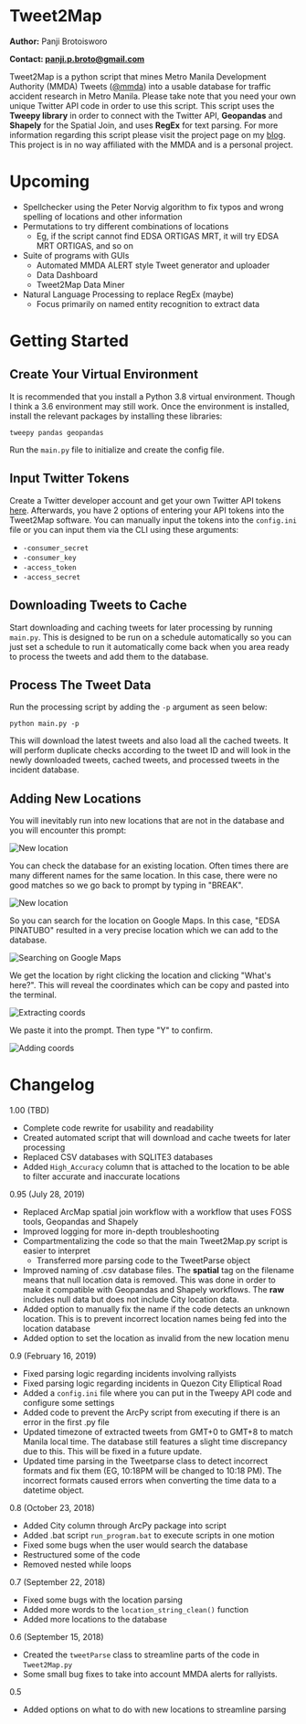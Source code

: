 # Tweet2Map

**Author:** Panji Brotoisworo

**Contact: [panji.p.broto@gmail.com](mailto:panji.p.broto@gmail.com)**

Tweet2Map is a python script that mines Metro Manila Development Authority (MMDA) Tweets ([@mmda](https://twitter.com/MMDA)) into a usable database for traffic accident research in Metro Manila. Please take note that you need your own unique Twitter API code in order to use this script. This script uses the **Tweepy library** in order to connect with the Twitter API, **Geopandas** and **Shapely** for the Spatial Join, and uses **RegEx** for text parsing. For more information regarding this script please visit the project page on my [blog](https://panjib.wixsite.com/blog/mmdatweet2map). This project is in no way affiliated with the MMDA and is a personal project.

# Upcoming
- Spellchecker using the Peter Norvig algorithm to fix typos and wrong spelling of locations and other information
- Permutations to try different combinations of locations
  - Eg, if the script cannot find EDSA ORTIGAS MRT, it will try EDSA MRT ORTIGAS, and so on
- Suite of programs with GUIs
  - Automated MMDA ALERT style Tweet generator and uploader
  - Data Dashboard
  - Tweet2Map Data Miner
- Natural Language Processing to replace RegEx (maybe)
  - Focus primarily on named entity recognition to extract data

# Getting Started

## Create Your Virtual Environment
It is recommended that you install a Python 3.8 virtual environment. Though I think a 3.6 environment may still work. Once the environment is installed, install the relevant packages by installing these libraries:

`tweepy pandas geopandas`

Run the `main.py` file to initialize and create the config file.

## Input Twitter Tokens
Create a Twitter developer account and get your own Twitter API tokens [here](https://developer.twitter.com/en). Afterwards, you have 2 options of entering your API tokens into the Tweet2Map software. You can manually input the tokens into the `config.ini` file or you can input them via the CLI using these arguments:

- `-consumer_secret`
- `-consumer_key`
- `-access_token`
- `-access_secret`

## Downloading Tweets to Cache
Start downloading and caching tweets for later processing by running `main.py`. This is designed to be run on a schedule automatically so you can just set a schedule to run it automatically come back when you area ready to process the tweets and add them to the database.

## Process The Tweet Data
Run the processing script by adding the `-p` argument as seen below:

`python main.py -p`

This will download the latest tweets and also load all the cached tweets. It will perform duplicate checks according to the tweet ID and will look in the newly downloaded tweets, cached tweets, and processed tweets in the incident database.

## Adding New Locations
You will inevitably run into new locations that are not in the database and you will encounter this prompt:

![New location](/doc/1_new_location.png)

You can check the database for an existing location. Often times there are many different names for the same location. In this case, there were no good matches so we go back to prompt by typing in "BREAK".

![New location](/doc/2_new_location.png)

So you can search for the location on Google Maps. In this case, "EDSA PINATUBO" resulted in a very precise location which we can add to the database.

![Searching on Google Maps](/doc/3_google_maps.png)

We get the location by right clicking the location and clicking "What's here?". This will reveal the coordinates which can be copy and pasted into the terminal.

![Extracting coords](/doc/4_google_maps.png)

We paste it into the prompt. Then type "Y" to confirm.

![Adding coords](/doc/5_adding_coords.png)

# Changelog

1.00 (TBD)
- Complete code rewrite for usability and readability
- Created automated script that will download and cache tweets for later processing
- Replaced CSV databases with SQLITE3 databases
- Added `High_Accuracy` column that is attached to the location to be able to filter accurate and inaccurate locations

0.95 (July 28, 2019)
- Replaced ArcMap spatial join workflow with a workflow that uses FOSS tools, Geopandas and Shapely
- Improved logging for more in-depth troubleshooting
- Compartmentalizing the code so that the main Tweet2Map.py script is easier to interpret
  - Transferred more parsing code to the TweetParse object
- Improved naming of .csv database files. The **spatial** tag on the filename means that null location data is removed. This was done in order to make it compatible with Geopandas and Shapely workflows. The **raw** includes null data but does not include City location data.
- Added option to manually fix the name if the code detects an unknown location. This is to prevent incorrect location names being fed into the location database
- Added option to set the location as invalid from the new location menu

0.9 (February 16, 2019)
- Fixed parsing logic regarding incidents involving rallyists
- Fixed parsing logic regarding incidents in Quezon City Elliptical Road
- Added a `config.ini` file where you can put in the Tweepy API code and configure some settings
- Added code to prevent the ArcPy script from executing if there is an error in the first .py file
- Updated timezone of extracted tweets from GMT+0 to GMT+8 to match Manila local time. The database still features a slight time discrepancy due to this. This will be fixed in a future update.
- Updated time parsing in the Tweetparse class to detect incorrect formats and fix them (EG, 10:18PM will be changed to 10:18 PM). The incorrect formats caused errors when converting the time data to a datetime object.

0.8 (October 23, 2018)
- Added City column through ArcPy package into script
- Added .bat script `run_program.bat` to execute scripts in one motion
- Fixed some bugs when the user would search the database
- Restructured some of the code
 - Removed nested while loops

0.7 (September 22, 2018)
- Fixed some bugs with the location parsing
- Added more words to the `location_string_clean()` function
- Added more locations to the database

0.6 (September 15, 2018)
- Created the `tweetParse` class to streamline parts of the code in `Tweet2Map.py`
- Some small bug fixes to take into account MMDA alerts for rallyists.

0.5
- Added options on what to do with new locations to streamline parsing

